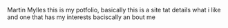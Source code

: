 Martin Mylles 
this is my potfolio, basically this is a site tat details what i like and one that has my interests
baciscally an bout me
